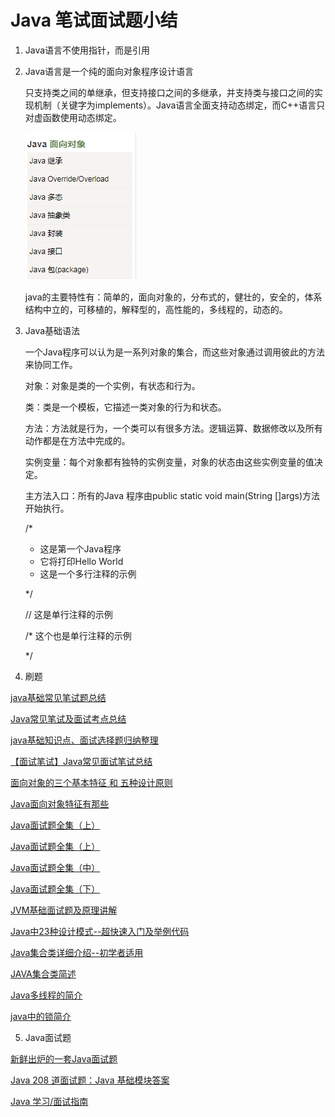 # Java 笔试面试题小结
1. Java语言不使用指针，而是引用

2. Java语言是一个纯的面向对象程序设计语言

   只支持类之间的单继承，但支持接口之间的多继承，并支持类与接口之间的实现机制（关键字为implements）。Java语言全面支持动态绑定，而C++语言只对虚函数使用动态绑定。

   ![img3](./assets/markdown-img-paste-20190305163406298.png)

   java的主要特性有：简单的，面向对象的，分布式的，健壮的，安全的，体系结构中立的，可移植的，解释型的，高性能的，多线程的，动态的。

3. Java基础语法

   一个Java程序可以认为是一系列对象的集合，而这些对象通过调用彼此的方法来协同工作。

   对象：对象是类的一个实例，有状态和行为。

   类：类是一个模板，它描述一类对象的行为和状态。

   方法：方法就是行为，一个类可以有很多方法。逻辑运算、数据修改以及所有动作都是在方法中完成的。

   实例变量：每个对象都有独特的实例变量，对象的状态由这些实例变量的值决定。

   主方法入口：所有的Java 程序由public static void main(String []args)方法开始执行。

   /*
    * 这是第一个Java程序
    * 它将打印Hello World
    * 这是一个多行注释的示例

   */

   // 这是单行注释的示例

   /*
   这个也是单行注释的示例

   */

4. 刷题

  [java基础常见笔试题总结](https://blog.csdn.net/qq_16633405/article/details/79211002)

  [Java常见笔试及面试考点总结](https://blog.csdn.net/hellorichen/article/details/52816183)

  [java基础知识点、面试选择题归纳整理](https://blog.csdn.net/weixin_30531261/article/details/79019550)

  [【面试笔试】Java常见面试笔试总结](https://blog.csdn.net/jianyuerensheng/article/details/51219679)

  [面向对象的三个基本特征 和 五种设计原则](https://blog.csdn.net/cancan8538/article/details/8057095)

  [Java面向对象特征有那些](https://blog.csdn.net/u011159417/article/details/73500054)

  [Java面试题全集（上）](http://www.importnew.com/22083.html)

  [Java面试题全集（上）](https://blog.csdn.net/jackfrued/article/details/44921941)

  [Java面试题全集（中）](https://blog.csdn.net/jackfrued/article/details/44931137)

  [Java面试题全集（下）](https://blog.csdn.net/jackfrued/article/details/44931161)

  [JVM基础面试题及原理讲解](http://www.importnew.com/31126.html)

  [Java中23种设计模式--超快速入门及举例代码](https://www.cnblogs.com/malihe/p/6891920.html)

  [Java集合类详细介绍--初学者适用](http://baijiahao.baidu.com/s?id=1579594829875521769&wfr=spider&for=pc)

  [JAVA集合类简述](https://blog.csdn.net/liyifan687/article/details/80063671)

  [Java多线程的简介](https://blog.csdn.net/qq_40793275/article/details/80632490)

  [java中的锁简介](https://blog.csdn.net/weixin_42090508/article/details/80191513)

5. Java面试题

  [新鲜出炉的一套Java面试题](https://juejin.im/post/5c7649476fb9a049d51a2b84)

  [Java 208 道面试题：Java 基础模块答案](https://www.imooc.com/article/281496)

  [Java 学习/面试指南](https://github.com/Snailclimb/JavaGuide)

